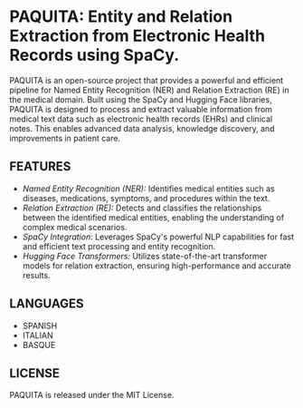 # PAQUITA:  Entity and Relation Extraction from Electronic Health Records using SpaCy.
PAQUITA is an open-source project that provides a powerful and efficient pipeline for Named Entity Recognition (NER) and Relation Extraction (RE) in the medical domain. Built using the SpaCy and Hugging Face libraries, PAQUITA is designed to process and extract valuable information from medical text data such as electronic health records (EHRs) and clinical notes. This enables advanced data analysis, knowledge discovery, and improvements in patient care.

## FEATURES
- _Named Entity Recognition (NER):_ Identifies medical entities such as diseases, medications, symptoms, and procedures within the text.
- _Relation Extraction (RE):_ Detects and classifies the relationships between the identified medical entities, enabling the understanding of complex medical scenarios.
- _SpaCy Integration:_ Leverages SpaCy's powerful NLP capabilities for fast and efficient text processing and entity recognition.
- _Hugging Face Transformers:_ Utilizes state-of-the-art transformer models for relation extraction, ensuring high-performance and accurate results.

## LANGUAGES
- SPANISH
- ITALIAN
- BASQUE

## LICENSE
PAQUITA is released under the MIT License.
